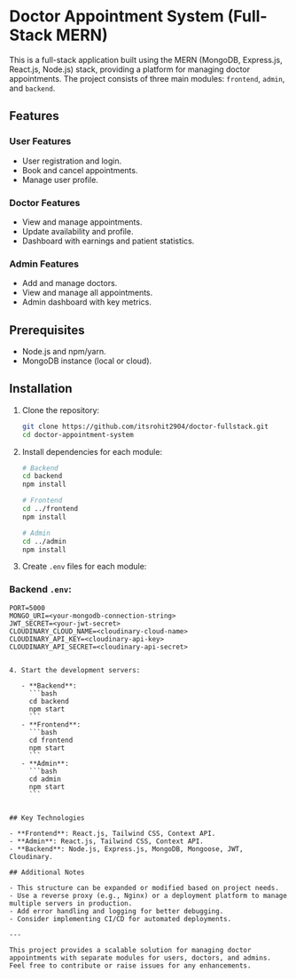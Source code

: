 # Doctor Appointment System (Full-Stack MERN)

This is a full-stack application built using the MERN (MongoDB, Express.js, React.js, Node.js) stack, providing a platform for managing doctor appointments. The project consists of three main modules: `frontend`, `admin`, and `backend`.

## Features

### User Features
- User registration and login.
- Book and cancel appointments.
- Manage user profile.

### Doctor Features
- View and manage appointments.
- Update availability and profile.
- Dashboard with earnings and patient statistics.

### Admin Features
- Add and manage doctors.
- View and manage all appointments.
- Admin dashboard with key metrics.

## Prerequisites

- Node.js and npm/yarn.
- MongoDB instance (local or cloud).

## Installation

1. Clone the repository:
   ```bash
   git clone https://github.com/itsrohit2904/doctor-fullstack.git
   cd doctor-appointment-system
   ```

2. Install dependencies for each module:
   ```bash
   # Backend
   cd backend
   npm install

   # Frontend
   cd ../frontend
   npm install

   # Admin
   cd ../admin
   npm install
   ```

3. Create `.env` files for each module:

### Backend `.env`:
```
PORT=5000
MONGO_URI=<your-mongodb-connection-string>
JWT_SECRET=<your-jwt-secret>
CLOUDINARY_CLOUD_NAME=<cloudinary-cloud-name>
CLOUDINARY_API_KEY=<cloudinary-api-key>
CLOUDINARY_API_SECRET=<cloudinary-api-secret>
```


```

4. Start the development servers:

   - **Backend**:
     ```bash
     cd backend
     npm start
     ```
   - **Frontend**:
     ```bash
     cd frontend
     npm start
     ```
   - **Admin**:
     ```bash
     cd admin
     npm start
     ```


## Key Technologies

- **Frontend**: React.js, Tailwind CSS, Context API.
- **Admin**: React.js, Tailwind CSS, Context API.
- **Backend**: Node.js, Express.js, MongoDB, Mongoose, JWT, Cloudinary.

## Additional Notes

- This structure can be expanded or modified based on project needs.
- Use a reverse proxy (e.g., Nginx) or a deployment platform to manage multiple servers in production.
- Add error handling and logging for better debugging.
- Consider implementing CI/CD for automated deployments.

---

This project provides a scalable solution for managing doctor appointments with separate modules for users, doctors, and admins. Feel free to contribute or raise issues for any enhancements.


